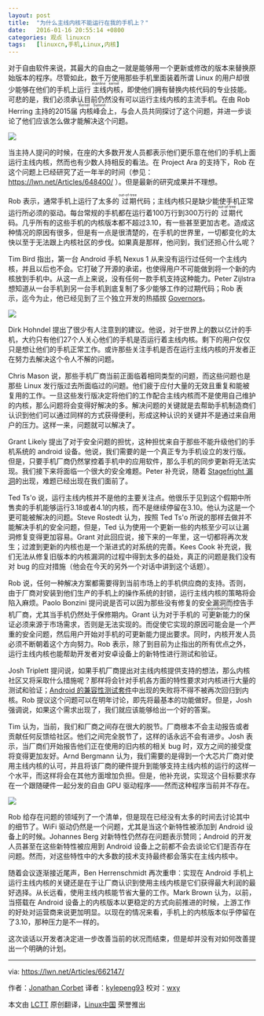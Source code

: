 ```yaml
---
layout: post
title:	"为什么主线内核不能运行在我的手机上？"
date:	2016-01-16 20:55:14 +0800 
categories:	观点 linuxcn 
tags:	[linuxcn,手机,Linux,内核]
---
```



对于自由软件来说，其最大的自由之一就是能够用一个更新或修改的版本来替换原始版本的程序。尽管如此，数千万使用那些手机里面装着所谓 Linux 的用户却很少能够在他们的手机上运行<ruby> 主线内核 <rp>  （ </rp> <rt>  mainline kernel </rt> <rp>  ） </rp></ruby>，即使他们拥有替换内核代码的专业技能。可悲的是，我们必须承认目前仍然没有可以运行主线内核的主流手机。在由 Rob Herring 主持的2015届<ruby> 内核峰会 <rp>  （ </rp> <rt>  Kernel Summit </rt> <rp>  ） </rp></ruby>上，与会人员共同探讨了这个问题，并进一步谈论了他们应该怎么做才能解决这个问题。


![](/Asserts/Images//attachment/album/201601/16/205236al2n8e3a92dlvpyp.jpg)


当主持人提问的时候，在座的大多数开发人员都表示他们更乐意在他们的手机上面运行主线内核，然而也有少数人持相反的看法。在 Project Ara 的支持下，Rob 在这个问题上已经研究了近一年半的时间（参见：<https://lwn.net/Articles/648400/> ）。但是最新的研究成果并不理想。


Rob 表示，通常手机上运行了太多的<ruby> 过期 <rp>  （ </rp> <rt>  out-of-tree </rt> <rp>  ） </rp></ruby>代码；主线内核只是缺少能使手机正常运行所必须的驱动。每台常规的手机都在运行着100万行到300万行的<ruby> 过期 <rp>  （ </rp> <rt>  out-of-tree </rt> <rp>  ） </rp></ruby>代码。几乎所有的这些手机的内核版本都不超过3.10，有一些甚至更加古老。造成这种情况的原因有很多，但是有一点是很清楚的，在手机的世界里，一切都变化的太快以至于无法跟上内核社区的步伐。如果真是那样，他问到，我们还担心什么呢？


Tim Bird 指出，第一台 Android 手机 Nexus 1 从来没有运行过任何一个主线内核，并且以后也不会。它打破了开源的承诺，也使得用户不可能做到将一个新的内核放到手机中。从这一点上来说，没有任何一款手机支持这种能力。Peter Zijlstra 想知道从一台手机到另一台手机到底复制了多少能够工作的过期代码；Rob 表示，迄今为止，他已经见到了三个独立开发的热插拔 [Governors](http://androidmodguide.blogspot.com/p/blog-page.html)。


![](/Asserts/Images//attachment/album/201601/16/205253y3a1g4ncl12agngc.png)


Dirk Hohndel 提出了很少有人注意到的建议。他说，对于世界上的数以亿计的手机，大约只有他们27个人关心他们的手机是否运行着主线内核。剩下的用户仅仅只是想让他们的手机正常工作。或许那些关注手机是否在运行主线内核的开发者正在努力去解决这个令人不解的问题。


Chris Mason 说，那些手机厂商当前正面临着相同类型的问题，而这些问题也是那些 Linux 发行版过去所面临过的问题。他们疲于应付大量的无效且重复和能被复用的工作。一旦这些发行版决定将他们的工作配合主线内核而不是使用自己维护的内核，那么问题将会变得好解决的多。解决问题的关键就是去帮助手机制造商们认识到他们可以通过同样的方式获得便利，形成这种认识的关键并不是通过来自用户的压力。这样一来，问题就可以解决了。


Grant Likely 提出了对于安全问题的担忧，这种担忧来自于那些不能升级他们的手机系统的 android 设备。他说，我们需要的是一个真正专为手机设立的发行版。但是，只要手机厂商仍然掌控着手机中的应用软件，那么手机的同步更新将无法实现。我们接下来将面临一个很大的安全难题。Peter 补充说，随着 [Stagefright 漏洞](https://lwn.net/Articles/652728/)的出现，难题已经出现在我们面前了。


Ted Ts'o 说，运行主线内核并不是他的主要关注点。他很乐于见到这个假期中所售卖的手机能够运行3.18或者4.1的内核，而不是继续停留在3.10。他认为这是一个更可能被解决的问题。Steve Rostedt 认为，按照 Ted Ts'o 所说的那样去做并不能解决手机的安全问题，但是，Ted 认为使用一个更新一些的内核至少可以让漏洞修复变得更加容易。Grant 对此回应说，接下来的一年里，这一切都将再次发生；过渡到更新的内核也是一个渐进式的对系统的完善。Kees Cook 补充说，我们无法从修复旧版本的内核漏洞的过程中得到太多的益处，真正的问题是我们没有对 bug 的应对措施（他会在今天的另外一个对话中讲到这个话题）。


Rob 说，任何一种解决方案都需要得到当前市场上的手机供应商的支持。否则，由于厂商对安装到他们生产的手机上的操作系统的封锁，运行主线内核的策略将会陷入麻烦。Paolo Bonzini 提问说是否可以因为那些没有修复的安全漏洞而控告手机厂商，尤其当手机仍然处于保修期内。Grant 认为对于手机的<ruby> 可更新能力 <rp>  （ </rp> <rt>  upgradeability </rt> <rp>  ） </rp></ruby>的保证必须来源于市场需求，否则是无法实现的。而促使它实现的原因可能会是一个严重的安全问题，然后用户开始对手机的可更新能力提出要求。同时，内核开发人员必须不断朝着这个方向努力。Rob 表示，除了到目前为止指出的所有优点之外，运行主线内核也能帮助开发者对安卓设备上的新特性进行测试和验证。


Josh Triplett 提问说，如果手机厂商提出对主线内核提供支持的想法，那么内核社区又将采取什么措施呢？那样将会针对手机各方面的特性要求对内核进行大量的测试和验证；[Android 的兼容性测试套件](https://source.android.com/compatibility/cts/index.html)中出现的失败将不得不被再次回归到内核。Rob 提议这个问题可以在明年讨论，即先将最基本的功能做好。但是，Josh 强调说，如果这个需求出现了，我们就应该能够给出一个好的答案。


Tim 认为，当前，我们和厂商之间存在很大的脱节。厂商根本不会主动报告或者贡献任何反馈给社区。他们之间完全脱节了，这样的话永远不会有进步。Josh 表示，当厂商们开始报告他们正在使用的旧内核的相关 bug 时，双方之间的接受度将变得更加友好。Arnd Bergmann 认为，我们需要的是得到一个大芯片厂商对使用主线内核的认可，并且将该厂商的硬件提升到能够支持主线内核的运行的这样一个水平，而这样将会在其他方面增加负担。但是，他补充说，实现这个目标要求存在一个跟随硬件一起分发的自由 GPU 驱动程序——然而这种程序当前并不存在。


![](/Asserts/Images//attachment/album/201601/16/205509qpmmlsipu67tlluu.jpg)


Rob 给存在问题的领域列了一个清单，但是现在已经没有太多的时间去讨论其中的细节了。WiFi 驱动仍然是一个问题，尤其是当这个新特性被添加到 Android 设备上的时候。Johannes Berg 对新特性仍然存在问题表示赞同；Android 的开发人员甚至在这些新特性被应用到 Android 设备上之前都不会去谈论它们是否存在问题。然而，对这些特性中的大多数的技术支持最终都会落实在主线内核中。


随着会议逐渐接近尾声，Ben Herrenschmidt 再次重申：实现在 Android 手机上运行主线内核的关键还是在于让厂商认识到使用主线内核是它们获得最大利润的最好选择。从长远看，使用主线内核能节省大量的工作。Mark Brown 认为，以前，当搭载在 Android 设备上的内核版本以更稳定的方式向前推进的时候，上游工作的好处对运营商来说更加明显。以现在的情况来看，手机上的内核版本似乎停留在了3.10，那种压力是不一样的。


这次谈话以开发者决定进一步改善当前的状况而结束，但是却并没有对如何改善提出一个明确的计划。




---


via: <https://lwn.net/Articles/662147/>


作者：[Jonathan Corbet](https://lwn.net/Articles/KernelSummit2015/) 译者：[kylepeng93](https://github.com/kylepeng93) 校对：[wxy](https://github.com/wxy)


本文由 [LCTT](https://github.com/LCTT/TranslateProject) 原创翻译，[Linux中国](http://linux.cn/) 荣誉推出
